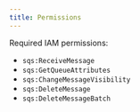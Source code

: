 ```yaml
---
title: Permissions
---
```


Required IAM permissions:

- `sqs:ReceiveMessage`
- `sqs:GetQueueAttributes`
- `sqs:ChangeMessageVisibility`
- `sqs:DeleteMessage`
- `sqs:DeleteMessageBatch`
